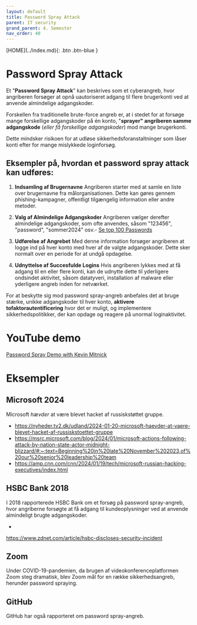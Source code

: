 ```yaml
---
layout: default
title: Password Spray Attack
parent: IT security
grand_parent: 4. Semester
nav_order: 40
---
```


<span class="fs-1">
[HOME](../index.md){: .btn .btn-blue }
</span>

# Password Spray Attack

Et "**Password Spray Attack**" kan beskrives som et cyberangreb, hvor angriberen forsøger at opnå uautoriseret adgang til flere brugerkonti ved at anvende almindelige adgangskoder. 

Forskellen fra traditionelle brute-force angreb er, at i stedet for at forsøge mange forskellige adgangskoder på én konto, "**sprayer" angriberen samme adgangskode** (*eller få forskellige adgangskoder*) mod mange brugerkonti. 

Dette mindsker risikoen for at udløse sikkerhedsforanstaltninger som låser konti efter for mange mislykkede loginforsøg.

## Eksempler på, hvordan et password spray attack kan udføres:

1. **Indsamling af Brugernavne** Angriberen starter med at samle en liste over brugernavne fra målorganisationen. Dette kan gøres gennem phishing-kampagner, offentligt tilgængelig information eller andre metoder.

2. **Valg af Almindelige Adgangskoder** Angriberen vælger derefter almindelige adgangskoder, som ofte anvendes, såsom "123456", "password", "sommer2024" osv.- [Se top 100 Passwords](https://en.m.wikipedia.org/wiki/Wikipedia:10,000_most_common_passwords)

3. **Udførelse af Angrebet** Med denne information forsøger angriberen at logge ind på hver konto med hver af de valgte adgangskoder. Dette sker normalt over en periode for at undgå opdagelse.

4. **Udnyttelse af Succesfulde Logins** Hvis angriberen lykkes med at få adgang til en eller flere konti, kan de udnytte dette til yderligere ondsindet aktivitet, såsom datatyveri, installation af malware eller yderligere angreb inden for netværket.

For at beskytte sig mod password spray-angreb anbefales det at bruge stærke, unikke adgangskoder til hver konto, **aktivere tofaktorautentificering** hvor det er muligt, og implementere sikkerhedspolitikker, der kan opdage og reagere på unormal loginaktivitet.

# YouTube demo
[Password Spray Demo with Kevin Mitnick](https://youtu.be/UPFG-fvIOLw?si=3pZmvWSR34QWw685)

# Eksempler

## Microsoft 2024
Microsoft *hævder* at være blevet hacket af russiskstøttet gruppe.

- https://nyheder.tv2.dk/udland/2024-01-20-microsoft-haevder-at-vaere-blevet-hacket-af-russiskstoettet-gruppe
- https://msrc.microsoft.com/blog/2024/01/microsoft-actions-following-attack-by-nation-state-actor-midnight-blizzard/#:~:text=Beginning%20in%20late%20November%202023,of%20our%20senior%20leadership%20team
- https://amp.cnn.com/cnn/2024/01/19/tech/microsoft-russian-hacking-executives/index.html


## HSBC Bank 2018
I 2018 rapporterede HSBC Bank om et forsøg på password spray-angreb, hvor angriberne forsøgte at få adgang til kundeoplysninger ved at anvende almindeligt brugte adgangskoder.

- 
https://www.zdnet.com/article/hsbc-discloses-security-incident

## Zoom
Under COVID-19-pandemien, da brugen af videokonferenceplatformen Zoom steg dramatisk, blev Zoom mål for en række sikkerhedsangreb, herunder password spraying.

## GitHub
GitHub har også rapporteret om password spray-angreb.